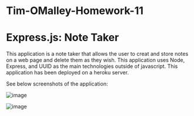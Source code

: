 # Tim-OMalley-Homework-11

# Express.js: Note Taker

This application is a note taker that allows the user to creat and store notes on a web page and delete them as they wish.
This application uses Node, Express, and UUID as the main technologies outside of javascript.
This application has been deployed on a heroku server.

See below screenshots of the application:

![image](https://user-images.githubusercontent.com/61262154/115596555-da3e1900-a29d-11eb-9ee4-528d34cebb7e.png)

![image](https://user-images.githubusercontent.com/61262154/115596666-f9d54180-a29d-11eb-963e-1d8a462f0c85.png)
